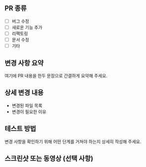 ## PR 종류

- [ ] 버그 수정
- [ ] 새로운 기능 추가
- [ ] 리팩토링
- [ ] 문서 수정
- [ ] 기타

## 변경 사항 요약

여기에 PR 내용을 한두 문장으로 간결하게 요약해 주세요.

## 상세 변경 내용

- 변경된 파일 목록
- 변경이 필요한 이유

## 테스트 방법

변경 사항을 확인하기 위해 어떤 단계를 거쳐야 하는지 상세히 작성해 주세요.

## 스크린샷 또는 동영상 (선택 사항)
